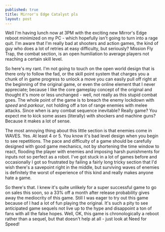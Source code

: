 ```yaml
---
published: true
title: Mirror's Edge Catalyst pls
layout: post
---
```

Well I'm having lunch now at 3PM with the exciting new Mirror's Edge reboot minimized on my PC - which hopefully isn't going to turn into a rage quit. I'm aware that I'm really bad at shooters and action games, the kind of guy who does a lot of retries at easy difficulty, but seriously? Mission Fly Trap, the combat section, is an open humiliation to average players not reaching a certain skill level.

So here's my rant. I'm not going to touch on the open world design that is there only to follow the fad, or the skill point system that charges you a chunk of in game progress to unlock a move you can easily pull off right at the beginning of the original game, or even the online element that I never appreciate; because I like the core gameplay concept of the original and thought it's more or less unchanged - well, not really as this stupid combat goes. The whole point of the game is to breach the enemy lockdown with *speed* and *parkour*, not holding off a ton of range enemies with melee attacks. Since when is any combat sequence inevitable? Really game? You expect me to kick some asses (literally) with shockers and machine guns? Because it makes a lot of sense.

The most annoying thing about this little section is that enemies come in WAVES. Yes. At least 4 or 5. You know it's bad level design when you begin to see repetitions. The pace and difficulty of a game should be carefully designed with good game mechanics, not by shortening the time window to react, flooding the player with enemies and imposing harsh punishments for inputs not so perfect as a robot. I've got stuck in a lot of games before and occasionally I got so frustrated by failing a fairly long tricky section that I'd wish there's a savepoint right in the middle, but surviving waves of enemies is definitely the worst of experience of this kind and really makes anyone hate a game.

So there's that. I knew it's quite unlikely for a super successful game to go on sales this soon, so a 33% off a month after release probability gives away the mediocrity of this game. Still I was eager to try out this game because of I had a lot of fun playing the original. It's such a pity to see anticipated game sequels not live up to the hype and disappoint a ton of fans with all the false hopes. Well, OK, this game is chronologically a reboot rather than a sequel, but that doesn't help at all - just look at Need for Speed!